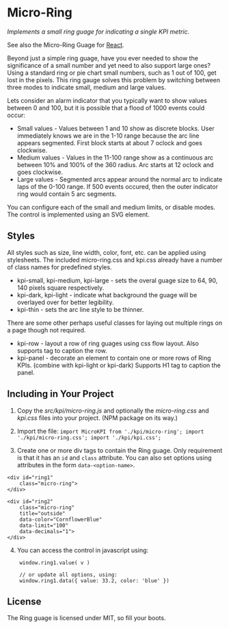 # Micro-Ring

*Implements a small ring guage for indicating a single KPI metric.*

See also the Micro-Ring Guage for [React](https://github.com/guru-florida/micro-ring-react).

Beyond just a simple ring guage, have you ever needed to show the significance of a small number
and yet need to also support large ones? Using a standard ring or pie chart small numbers,
such as 1 out of 100, get lost in the pixels. This ring gauge solves this problem by
switching between three modes to indicate small, medium and large values.

Lets consider an alarm indicator that you typically want to show values between 0 and 100, but
it is possible that a flood of 1000 events could occur:
* Small values - Values between 1 and 10 show as discrete blocks. User immediately knows we are
in the 1-10 range because the arc line appears segmented. First block starts at about 7 oclock
and goes clockwise.
* Medium values - Values in the 11-100 range show as a continuous arc between 10% and 100% of 
the 360 radius. Arc starts at 12 oclock and goes clockwise.
* Large values - Segmented arcs appear around the normal arc to indicate laps of the 0-100 range.
If 500 events occured, then the outer indicator ring would contain 5 arc segments.

You can configure each of the small and medium limits, or disable modes. The control is implemented
using an SVG element.

## Styles

All styles such as size, line width, color, font, etc. can be applied using stylesheets. The included
micro-ring.css and kpi.css already have a number of class names for predefined styles.

* kpi-small, kpi-medium, kpi-large - sets the overal guage size to 64, 90, 140 pixels square respectively.
* kpi-dark, kpi-light - indicate what background the guage will be overlayed over for better legibility.
* kpi-thin - sets the arc line style to be thinner.

There are some other perhaps useful classes for laying out multiple rings on a page though not required.

* kpi-row - layout a row of ring guages using css flow layout. Also supports <label> tag to caption the row.
* kpi-panel - decorate an element to contain one or more rows of Ring KPIs. (combine with kpi-light or kpi-dark)
Supports H1 tag to caption the panel. 

## Including in Your Project

1. Copy the _src/kpi/micro-ring.js_ and optionally the _micro-ring.css_ and _kpi.css_ files into your project.
(NPM package on its way.)

2. Import the file:
`
import MicroKPI from './kpi/micro-ring';
import './kpi/micro-ring.css';
import './kpi/kpi.css';
`

3. Create one or more div tags to contain the Ring guage. Only requirement is that it has
an `id` and `class` attribute. You can also set options using attributes in the form `data-<option-name>`.

```
<div id="ring1"
    class="micro-ring">
</div>

<div id="ring2" 
    class="micro-ring" 
    title="outside" 
    data-color="CornflowerBlue" 
    data-limit="100" 
    data-decimals="1">
</div>
```

4. You can access the control in javascript using:
```
    window.ring1.value( v )
    
    // or update all options, using:
    window.ring1.data({ value: 33.2, color: 'blue' })
```


## License
The Ring guage is licensed under MIT, so fill your boots.
